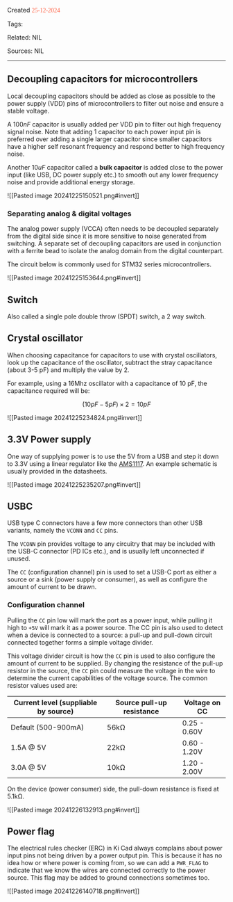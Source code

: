 
Created <font style="color:tomato; font-family:Consolas;">25-12-2024</font>

Tags: 

Related: NIL

Sources: NIL

****

## Decoupling capacitors for microcontrollers

Local decoupling capacitors should be added as close as possible to the power supply (VDD) pins of microcontrollers to filter out noise and ensure a stable voltage.

A $100nF$ capacitor is usually added per VDD pin to filter out high frequency signal noise. Note that adding 1 capacitor to each power input pin is preferred over adding a single larger capacitor since smaller capacitors have a higher self resonant frequency and respond better to high frequency noise.

Another $10uF$ capacitor called a **bulk capacitor** is added close to the power input (like USB, DC power supply etc.) to smooth out any lower frequency noise and provide additional energy storage.

![[Pasted image 20241225150521.png#invert]]

### Separating analog & digital voltages

The analog power supply (VCCA) often needs to be decoupled separately from the digital side since it is more sensitive to noise generated from switching. A separate set of decoupling capacitors are used in conjunction with a ferrite bead to isolate the analog domain from the digital counterpart.

The circuit below is commonly used for STM32 series microcontrollers. 

![[Pasted image 20241225153644.png#invert]]


## Switch

Also called a single pole double throw (SPDT) switch, a 2 way switch.


## Crystal oscillator

When choosing capacitance for capacitors to use with crystal oscillators, look up the capacitance of the oscillator, subtract the stray capacitance (about 3-5 pF) and multiply the value by 2.

For example, using a 16Mhz oscillator with a capacitance of 10 pF, the capacitance required will be:

$$
(10pF-5pF)\times 2=10pF
$$

![[Pasted image 20241225234824.png#invert]]


## 3.3V Power supply

One way of supplying power is to use the 5V from a USB and step it down to 3.3V using a linear regulator like the [AMS1117](http://www.advanced-monolithic.com/pdf/ds1117.pdf). An example schematic is usually provided in the datasheets.

![[Pasted image 20241225235207.png#invert]]


## USBC

USB type C connectors have a few more connectors than other USB variants, namely the `VCONN` and `CC` pins.

The `VCONN` pin provides voltage to any circuitry that may be included with the USB-C connector (PD ICs etc.), and is usually left unconnected if unused.

The `CC` (configuration channel) pin is used to set a USB-C port as either a source or a sink (power supply or consumer), as well as configure the amount of current to be drawn.

### Configuration channel

Pulling the `CC` pin low will mark the port as a power input, while pulling it high to `+5V` will mark it as a power source. The CC pin is also used to detect when a device is connected to a source: a pull-up and pull-down circuit connected together forms a simple voltage divider.

This voltage divider circuit is how the `CC` pin is used to also configure the amount of current to be supplied. By changing the resistance of the pull-up resistor in the source, the `CC` pin could measure the voltage in the wire to determine the current capabilities of the voltage source. The common resistor values used are:

| Current level (suppliable by source) | Source pull-up resistance | Voltage on CC |
| ------------------------------------ | ------------------------- | ------------- |
| Default (500-900mA)                  | 56kΩ                      | 0.25 - 0.60V  |
| 1.5A @ 5V                            | 22kΩ                      | 0.60 - 1.20V  |
| 3.0A @ 5V                            | 10kΩ                      | 1.20 - 2.00V  |

On the device (power consumer) side, the pull-down resistance is fixed at 5.1kΩ.

![[Pasted image 20241226132913.png#invert]]


## Power flag

The electrical rules checker (ERC) in Ki Cad always complains about power input pins not being driven by a power output pin. This is because it has no idea how or where power is coming from, so we can add a `PWR_FLAG` to indicate that we know the wires are connected correctly to the power source. This flag may be added to ground connections sometimes too.

![[Pasted image 20241226140718.png#invert]]